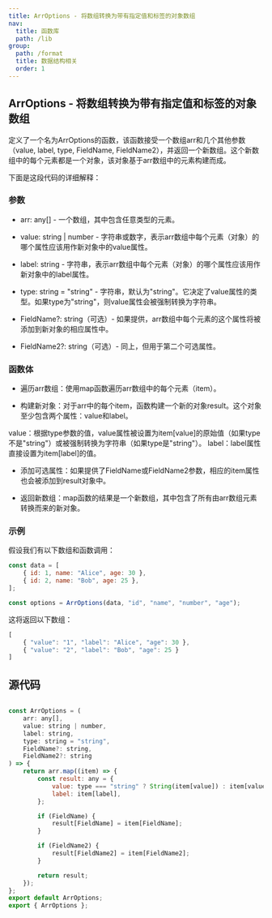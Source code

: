 ```yaml
---
title: ArrOptions - 将数组转换为带有指定值和标签的对象数组
nav:
  title: 函数库
  path: /lib
group:
  path: /format
  title: 数据结构相关
  order: 1
---
```



## ArrOptions - 将数组转换为带有指定值和标签的对象数组



定义了一个名为ArrOptions的函数，该函数接受一个数组arr和几个其他参数（value, label, type, FieldName, FieldName2），并返回一个新数组。这个新数组中的每个元素都是一个对象，该对象基于arr数组中的元素构建而成。

下面是这段代码的详细解释：

### 参数
- arr: any[] - 一个数组，其中包含任意类型的元素。

- value: string | number - 字符串或数字，表示arr数组中每个元素（对象）的哪个属性应该用作新对象中的value属性。

- label: string - 字符串，表示arr数组中每个元素（对象）的哪个属性应该用作新对象中的label属性。

- type: string = "string" - 字符串，默认为"string"。它决定了value属性的类型。如果type为"string"，则value属性会被强制转换为字符串。

- FieldName?: string（可选）- 如果提供，arr数组中每个元素的这个属性将被添加到新对象的相应属性中。

- FieldName2?: string（可选）- 同上，但用于第二个可选属性。

### 函数体
- 遍历arr数组：使用map函数遍历arr数组中的每个元素（item）。

- 构建新对象：对于arr中的每个item，函数构建一个新的对象result。这个对象至少包含两个属性：value和label。

value：根据type参数的值，value属性被设置为item[value]的原始值（如果type不是"string"）或被强制转换为字符串（如果type是"string"）。
label：label属性直接设置为item[label]的值。

- 添加可选属性：如果提供了FieldName或FieldName2参数，相应的item属性也会被添加到result对象中。

- 返回新数组：map函数的结果是一个新数组，其中包含了所有由arr数组元素转换而来的新对象。

### 示例
假设我们有以下数组和函数调用：
```js
const data = [
    { id: 1, name: "Alice", age: 30 },
    { id: 2, name: "Bob", age: 25 },
];

const options = ArrOptions(data, "id", "name", "number", "age");

```

这将返回以下数组：

```js
[
    { "value": "1", "label": "Alice", "age": 30 },
    { "value": "2", "label": "Bob", "age": 25 }
]
```

## 源代码
```js

const ArrOptions = (
    arr: any[],
    value: string | number,
    label: string,
    type: string = "string",
    FieldName?: string,
    FieldName2?: string
) => {
    return arr.map((item) => {
        const result: any = {
            value: type === "string" ? String(item[value]) : item[value],
            label: item[label],
        };

        if (FieldName) {
            result[FieldName] = item[FieldName];
        }

        if (FieldName2) {
            result[FieldName2] = item[FieldName2];
        }

        return result;
    });
};
export default ArrOptions;
export { ArrOptions };
```

